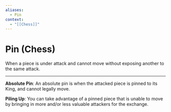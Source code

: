 ```yaml
---
aliases:
  - Pin
context:
  - "[[Chess]]"
---
```


# Pin (Chess)

When a piece is under attack and cannot move without exposing another to the same attack.

---

**Absolute Pin**: An absolute pin is when the attacked piece is pinned to its King, and cannot legally move.

**Piling Up**: You can take advantage of a pinned piece that is unable to move by bringing in more and/or less valuable attackers for the exchange.
